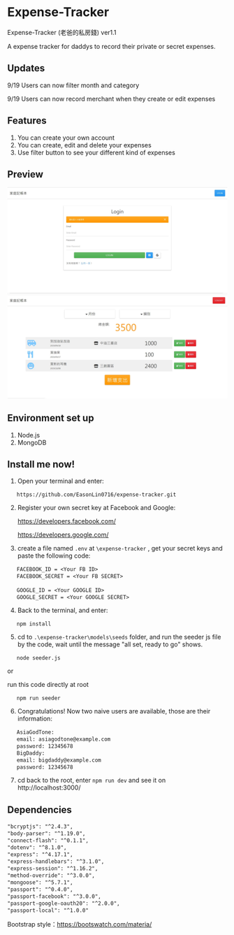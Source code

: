 # Expense-Tracker
Expense-Tracker (老爸的私房錢) ver1.1

A expense tracker for daddys to record their private or secret expenses.

## Updates
9/19 Users can now filter month and category

9/19 Users can now record merchant when they create or edit expenses

## Features
1. You can create your own account
2. You can create, edit and delete your expenses
3. Use filter button to see your different kind of expenses

## Preview
![Login](https://github.com/EasonLin0716/expense-tracker/blob/master/previews/expense-tracker-1.1-login.JPG)
![Cover](https://github.com/EasonLin0716/expense-tracker/blob/master/previews/expense-tracker-1.1-cover.JPG)

## Environment set up
1. Node.js
2. MongoDB

## Install me now!
1. Open your terminal and enter: 

```
   https://github.com/EasonLin0716/expense-tracker.git
```

2. Register your own secret key at Facebook and Google:
   
   https://developers.facebook.com/ 
   
   https://developers.google.com/

3. create a file named `.env` at `\expense-tracker` , get your secret keys and paste the following code: 

```
   FACEBOOK_ID = <Your FB ID>
   FACEBOOK_SECRET = <Your FB SECRET>

   GOOGLE_ID = <Your GOOGLE ID>
   GOOGLE_SECRET = <Your GOOGLE SECRET>
```

4. Back to the terminal, and enter:

```
   npm install
```

5. cd to `.\expense-tracker\models\seeds` folder, and run the seeder js file by the code, wait until the message "all set, ready to go" shows.

```
   node seeder.js
```

or

run this code directly at root

```
   npm run seeder
```

6. Congratulations! Now two naive users are available, those are their information:

```
   AsiaGodTone:
   email: asiagodtone@example.com
   password: 12345678
   BigDaddy:
   email: bigdaddy@example.com
   password: 12345678
```

7. cd back to the root, enter `npm run dev` and see it on http://localhost:3000/ 

## Dependencies
    "bcryptjs": "^2.4.3",
    "body-parser": "^1.19.0",
    "connect-flash": "^0.1.1",
    "dotenv": "^8.1.0",
    "express": "^4.17.1",
    "express-handlebars": "^3.1.0",
    "express-session": "^1.16.2",
    "method-override": "^3.0.0",
    "mongoose": "^5.7.1",
    "passport": "^0.4.0",
    "passport-facebook": "^3.0.0",
    "passport-google-oauth20": "^2.0.0",
    "passport-local": "^1.0.0"

Bootstrap style：https://bootswatch.com/materia/
